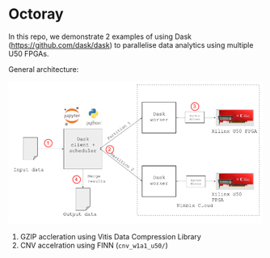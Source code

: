 # Octoray

In this repo, we demonstrate 2 examples of using Dask (https://github.com/dask/dask) to parallelise data analytics using multiple U50 FPGAs.

General architecture:


![Overview](images/architecture-1.png)

1. GZIP accleration using Vitis Data Compression Library
2. CNV accelration using FINN (`cnv_w1a1_u50/`)
